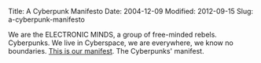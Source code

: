 Title: A Cyberpunk Manifesto
Date: 2004-12-09
Modified: 2012-09-15
Slug: a-cyberpunk-manifesto

We are the ELECTRONIC MINDS, a group of free-minded rebels. Cyberpunks.
We live in Cyberspace, we are everywhere, we know no boundaries.
<a href="http://www.ecn.org/settorecyb/txt/cybermanifest.html" >This is our manifest</a>. The Cyberpunks' manifest.
